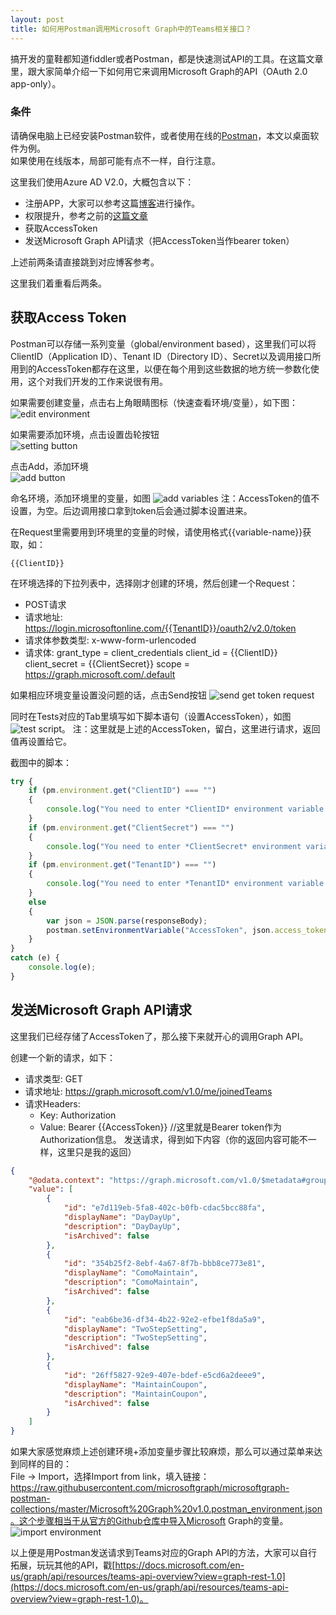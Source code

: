 ```yaml
---
layout: post
title: 如何用Postman调用Microsoft Graph中的Teams相关接口？
---
```


搞开发的童鞋都知道fiddler或者Postman，都是快速测试API的工具。在这篇文章里，跟大家简单介绍一下如何用它来调用Microsoft Graph的API（OAuth 2.0 app-only）。

### 条件
请确保电脑上已经安装Postman软件，或者使用在线的[Postman](https://www.getpostman.com/collections/d89a737b5f0c0825898a)，本文以桌面软件为例。  
如果使用在线版本，局部可能有点不一样，自行注意。


这里我们使用Azure AD V2.0，大概包含以下：

* 注册APP，大家可以参考这篇[博客](https://developer.microsoft.com/en-us/identity/blogs/new-app-registrations-experience-is-now-generally-available/)进行操作。
* 权限提升，参考之前的[这篇文章](https://paul-cheung.github.io/admin-consent-for-teams-bot-application/)
* 获取AccessToken
* 发送Microsoft Graph API请求（把AccessToken当作bearer token）

上述前两条请直接跳到对应博客参考。

这里我们着重看后两条。
## 获取Access Token
Postman可以存储一系列变量（global/environment based），这里我们可以将ClientID（Application ID）、Tenant ID（Directory ID）、Secret以及调用接口所用到的AccessToken都存在这里，以便在每个用到这些数据的地方统一参数化使用，这个对我们开发的工作来说很有用。

如果需要创建变量，点击右上角眼睛图标（快速查看环境/变量），如下图：
![edit environment](../images/20181215/edit-environment.png)

如果需要添加环境，点击设置齿轮按钮  
![setting button](../images/20181215/setting-button.png)

点击Add，添加环境  
![add button](../images/20181215/add-button.png)

命名环境，添加环境里的变量，如图
![add variables](../images/20181215/add-variables.png)
注：AccessToken的值不设置，为空。后边调用接口拿到token后会通过脚本设置进来。

在Request里需要用到环境里的变量的时候，请使用格式{{variable-name}}获取，如：
```
{{ClientID}}
```

在环境选择的下拉列表中，选择刚才创建的环境，然后创建一个Request：

* POST请求
* 请求地址: https://login.microsoftonline.com/{{TenantID}}/oauth2/v2.0/token
* 请求体参数类型: x-www-form-urlencoded
* 请求体:
grant_type = client_credentials
client_id = {{ClientID}}
client_secret = {{ClientSecret}}
scope = https://graph.microsoft.com/.default

如果相应环境变量设置没问题的话，点击Send按钮
![send get token request](../images/20181215/get-token-request.png)

同时在Tests对应的Tab里填写如下脚本语句（设置AccessToken），如图
![test script](../images/20181215/test-script.png)。
注：这里就是上述的AccessToken，留白，这里进行请求，返回值再设置给它。  

截图中的脚本：
```javascript
try {
    if (pm.environment.get("ClientID") === "")
    {
        console.log("You need to enter *ClientID* environment variable first.");
    }
    if (pm.environment.get("ClientSecret") === "")
    {
        console.log("You need to enter *ClientSecret* environment variable first.");
    }
    if (pm.environment.get("TenantID") === "")
    {
        console.log("You need to enter *TenantID* environment variable first.");
    }
    else
    {
        var json = JSON.parse(responseBody);
        postman.setEnvironmentVariable("AccessToken", json.access_token);
    }
}
catch (e) {
    console.log(e);
}
```

## 发送Microsoft Graph API请求
这里我们已经存储了AccessToken了，那么接下来就开心的调用Graph API。

创建一个新的请求，如下：

* 请求类型: GET
* 请求地址: https://graph.microsoft.com/v1.0/me/joinedTeams
* 请求Headers:
  * Key: Authorization
  * Value: Bearer {{AccessToken}} //这里就是Bearer token作为Authorization信息。
发送请求，得到如下内容（你的返回内容可能不一样，这里只是我的返回）
```json
{
    "@odata.context": "https://graph.microsoft.com/v1.0/$metadata#groups",
    "value": [
        {
            "id": "e7d119eb-5fa8-402c-b0fb-cdac5bcc88fa",
            "displayName": "DayDayUp",
            "description": "DayDayUp",
            "isArchived": false
        },
        {
            "id": "354b25f2-8ebf-4a67-8f7b-bbb8ce773e81",
            "displayName": "ComoMaintain",
            "description": "ComoMaintain",
            "isArchived": false
        },
        {
            "id": "eab6be36-df34-4b22-92e2-efbe1f8da5a9",
            "displayName": "TwoStepSetting",
            "description": "TwoStepSetting",
            "isArchived": false
        },
        {
            "id": "26ff5827-92e9-407e-bdef-e5cd6a2deee9",
            "displayName": "MaintainCoupon",
            "description": "MaintainCoupon",
            "isArchived": false
        }
    ]
}
```

如果大家感觉麻烦上述创建环境+添加变量步骤比较麻烦，那么可以通过菜单来达到同样的目的：  
File -> Import，选择Import from link，填入链接：https://raw.githubusercontent.com/microsoftgraph/microsoftgraph-postman-collections/master/Microsoft%20Graph%20v1.0.postman_environment.json。这个步骤相当于从官方的Github仓库中导入Microsoft Graph的变量。
![import environment](../images/20181215/import-environment.png)

以上便是用Postman发送请求到Teams对应的Graph API的方法，大家可以自行拓展，玩玩其他的API，戳[https://docs.microsoft.com/en-us/graph/api/resources/teams-api-overview?view=graph-rest-1.0](https://docs.microsoft.com/en-us/graph/api/resources/teams-api-overview?view=graph-rest-1.0)。